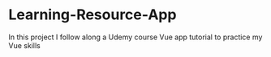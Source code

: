 # Learning-Resource-App
In this project I follow along a Udemy course Vue app tutorial to practice my Vue skills
